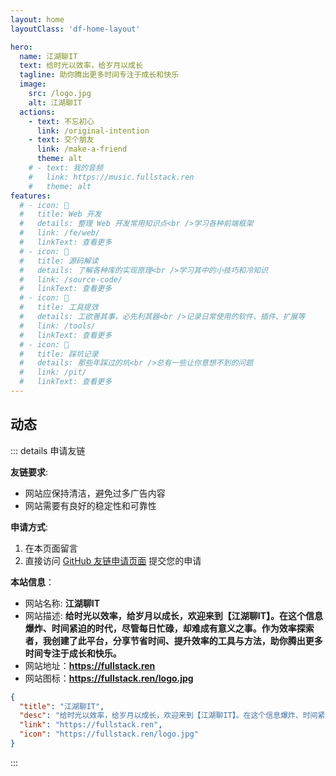 ```yaml
---
layout: home
layoutClass: 'df-home-layout'

hero:
  name: 江湖聊IT
  text: 给时光以效率，给岁月以成长
  tagline: 助你腾出更多时间专注于成长和快乐
  image:
    src: /logo.jpg
    alt: 江湖聊IT
  actions:
    - text: 不忘初心
      link: /original-intention
    - text: 交个朋友
      link: /make-a-friend
      theme: alt
    # - text: 我的音频
    #   link: https://music.fullstack.ren
    #   theme: alt
features:
  # - icon: 📖
  #   title: Web 开发
  #   details: 整理 Web 开发常用知识点<br />学习各种前端框架
  #   link: /fe/web/
  #   linkText: 查看更多
  # - icon: 📘
  #   title: 源码解读
  #   details: 了解各种库的实现原理<br />学习其中的小技巧和冷知识
  #   link: /source-code/
  #   linkText: 查看更多
  # - icon: 🧰
  #   title: 工具提效
  #   details: 工欲善其事，必先利其器<br />记录日常使用的软件、插件、扩展等
  #   link: /tools/
  #   linkText: 查看更多
  # - icon: 🐞
  #   title: 踩坑记录
  #   details: 那些年踩过的坑<br />总有一些让你意想不到的问题
  #   link: /pit/
  #   linkText: 查看更多
---
```


<script setup>
import DfMine from './components/df-mine/DfMine.vue';
import { NEWS_DATA } from './components/df-mine/df-news-data.ts';
</script>

## 动态

<ClientOnly>
  <DfMine :data="NEWS_DATA" />
</ClientOnly>

::: details 申请友链

**友链要求**:

- 网站应保持清洁，避免过多广告内容
- 网站需要有良好的稳定性和可靠性

**申请方式**:

1. 在本页面留言
2. 直接访问 [GitHub 友链申请页面](https://github.com/fullstackren/fullstackren.github.io/issues/01) 提交您的申请

**本站信息**：

- 网站名称: **江湖聊IT**
- 网站描述: **给时光以效率，给岁月以成长，欢迎来到【江湖聊IT】。在这个信息爆炸、时间紧迫的时代，尽管每日忙碌，却难成有意义之事。作为效率探索者，我创建了此平台，分享节省时间、提升效率的工具与方法，助你腾出更多时间专注于成长和快乐。**
- 网站地址：**<https://fullstack.ren>**
- 网站图标：**<https://fullstack.ren/logo.jpg>**

```json
{
  "title": "江湖聊IT",
  "desc": "给时光以效率，给岁月以成长，欢迎来到【江湖聊IT】。在这个信息爆炸、时间紧迫的时代，尽管每日忙碌，却难成有意义之事。作为效率探索者，我创建了此平台，分享节省时间、提升效率的工具与方法，助你腾出更多时间专注于成长和快乐。",
  "link": "https://fullstack.ren",
  "icon": "https://fullstack.ren/logo.jpg"
}
```

:::

<style lang="scss">

.df-home-layout {
  /* 覆盖全局的 vp-layout-max-width（仅当前页面使用） */
  --vp-layout-max-width: 1660px;

  /* layout 样式 */
  .container {
    max-width: var(--vp-layout-max-width) !important;
  }
  .content-container,
  .content {
    max-width: 100% !important;
    padding-bottom: 24px !important;
  }

  /* aside 样式 */
  .aside {
    padding-left: 0;
    max-width: 224px;
  }

  /* custom-block */
  .custom-block {
    .custom-block-title {
      font-size: var(--vp-custom-block-font-size);
    }
    ul {
      margin: 8px 0;
    }
    li {
      margin: 0;
    }
  }

  .vp-doc h2 {
    margin-top: 24px;
  }

  /*爱的魔力转圈圈*/
  .image-src:hover {
    transform: translate(-50%, -50%) rotate(666turn);
    transition: transform 59s 1s cubic-bezier(0.3, 0, 0.8, 1);
  }

  .details small {
    opacity: 0.8;
  }
}

</style>